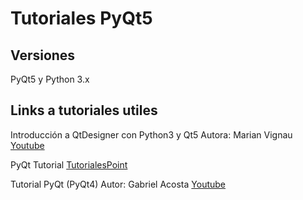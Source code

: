# Tutoriales PyQt5

## Versiones

PyQt5 y Python 3.x

## Links a tutoriales utiles

Introducción a QtDesigner con Python3 y Qt5 Autora: Marian Vignau [Youtube](https://youtu.be/z5OSk2_E2jl)

PyQt Tutorial [TutorialesPoint](https://www.tutorialspoint.com/pyqt/index.htm)

Tutorial PyQt (PyQt4) Autor: Gabriel Acosta [Youtube](https://www.youtube.com/watch?v=2fGPKPmQF-E&list=PLR2mMc_XnsCuuhN_wdnDxm9IUGCpGaTHk)
